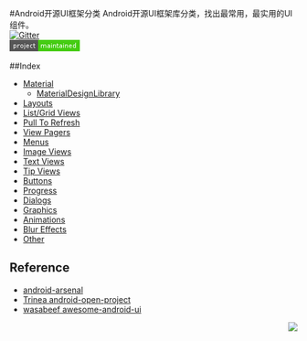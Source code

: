 #Android开源UI框架分类
Android开源UI框架库分类，找出最常用，最实用的UI组件。  
[![Gitter](https://badges.gitter.im/Join%20Chat.svg)](https://gitter.im/yeungeek/awesome-android-libraries?utm_source=badge&utm_medium=badge&utm_campaign=pr-badge)  
![Project status](art/awesome-android-ui.png)

##Index
* [Material](pages/material.md)
  * [MaterialDesignLibrary](pages/material.md#materialdesignlibrary)
* [Layouts](pages/layouts.md)
* [List/Grid Views](pages/list-grid_views.md)
* [Pull To Refresh](pages/pull_to_refresh.md)
* [View Pagers](pages/view_pagers.md)
* [Menus](pages/view_pagers.md)
* [Image Views](pages/image_views.md)
* [Text Views](pages/text_views.md)
* [Tip Views](pages/tip_views.md)
* [Buttons](pages/buttons.md)
* [Progress](pages/progress.md)
* [Dialogs](pages/dialogs.md)
* [Graphics](pages/graphics.md)
* [Animations](pages/animations.md)
* [Blur Effects](pagesblur_effects.md)
* [Other](pages/other.md)

## Reference
*  [android-arsenal](https://android-arsenal.com/)
*  [Trinea android-open-project](https://github.com/Trinea/android-open-project)
*  [wasabeef awesome-android-ui](https://github.com/wasabeef/awesome-android-ui)

<a href="#index" title="返回目录" style="width:100%"><img src="https://raw.githubusercontent.com/yeungeek/awesome-android-libraries/master/art/ic_arrow.png" align="right"/></a>
